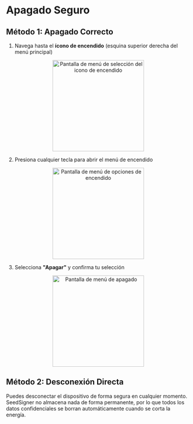 # Apagado Seguro

## Método 1: Apagado Correcto

1. Navega hasta el **ícono de encendido** (esquina superior derecha del menú principal)

<div align="center">
    <img src="images/PowerIconSelectedView.png" alt="Pantalla de menú de selección del icono de encendido" width="250"/>
</div>

2. Presiona cualquier tecla para abrir el menú de encendido

<div align="center">
    <img src="images/PowerOffOptionSelectView.png" alt="Pantalla de menú de opciones de encendido" width="250"/>
</div>

3. Selecciona **"Apagar"** y confirma tu selección

<div align="center">
    <img src="images/PowerOffView.png" alt="Pantalla de menú de apagado" width="250"/>
</div>

## Método 2: Desconexión Directa

Puedes desconectar el dispositivo de forma segura en cualquier momento. SeedSigner no almacena nada de forma permanente, por lo que todos los datos confidenciales se borran automáticamente cuando se corta la energía.
